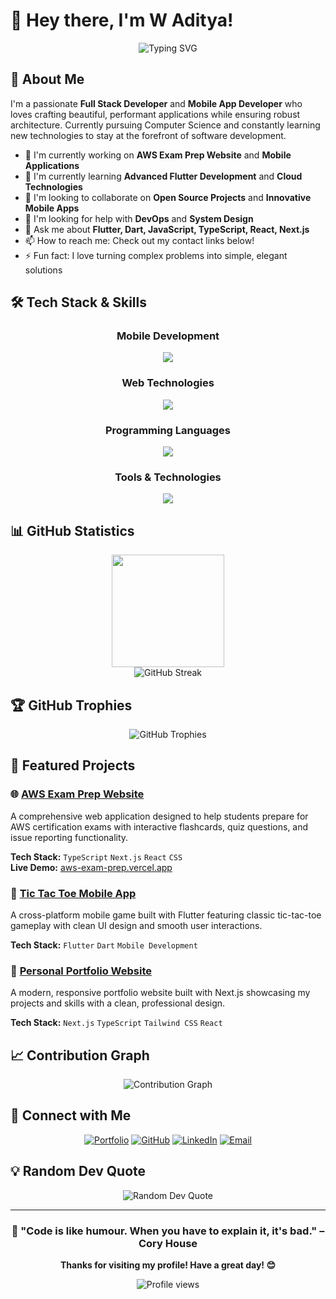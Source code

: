 # 👋 Hey there, I'm W Aditya!

<div align="center">
  <img src="https://readme-typing-svg.herokuapp.com?font=Fira+Code&size=25&duration=4000&pause=1000&center=true&vCenter=true&multiline=true&width=600&height=100&lines=Full+Stack+Developer;Mobile+App+Developer;Passionate+About+Clean+Code;Always+Learning+New+Technologies" alt="Typing SVG" />
</div>

## 🚀 About Me

I'm a passionate **Full Stack Developer** and **Mobile App Developer** who loves crafting beautiful, performant applications while ensuring robust architecture. Currently pursuing Computer Science and constantly learning new technologies to stay at the forefront of software development.

- 🔭 I'm currently working on **AWS Exam Prep Website** and **Mobile Applications**
- 🌱 I'm currently learning **Advanced Flutter Development** and **Cloud Technologies**
- 👯 I'm looking to collaborate on **Open Source Projects** and **Innovative Mobile Apps**
- 🤔 I'm looking for help with **DevOps** and **System Design**
- 💬 Ask me about **Flutter, Dart, JavaScript, TypeScript, React, Next.js**
- 📫 How to reach me: Check out my contact links below!
- ⚡ Fun fact: I love turning complex problems into simple, elegant solutions

## 🛠️ Tech Stack & Skills

<div align="center">

### Mobile Development

<img src="https://skillicons.dev/icons?i=flutter,dart" />

### Web Technologies

<img src="https://skillicons.dev/icons?i=html,css,js,ts,react,nextjs" />

### Programming Languages

<img src="https://skillicons.dev/icons?i=java,python,c,cpp" />

### Tools & Technologies

<img src="https://skillicons.dev/icons?i=git,github,vscode,vercel" />

</div>

## 📊 GitHub Statistics

<div align="center">
  <img height="180em" src="https://github-readme-stats.vercel.app/api/top-langs/?username=AdityaW2005&layout=compact&langs_count=8&theme=tokyonight"/>
</div>

<div align="center">
  <img src="https://github-readme-streak-stats.herokuapp.com/?user=AdityaW2005&theme=tokyonight" alt="GitHub Streak" />
</div>

## 🏆 GitHub Trophies

<div align="center">
  <img src="https://github-profile-trophy.vercel.app/?username=AdityaW2005&theme=tokyonight&no-frame=true&row=1&column=7" alt="GitHub Trophies" />
</div>

## 🚀 Featured Projects

### 🌐 [AWS Exam Prep Website](https://github.com/AdityaW2005/aws-exam-prep-website)

A comprehensive web application designed to help students prepare for AWS certification exams with interactive flashcards, quiz questions, and issue reporting functionality.

**Tech Stack:** `TypeScript` `Next.js` `React` `CSS`  
**Live Demo:** [aws-exam-prep.vercel.app](https://aws-exam-prep.vercel.app/)

### 📱 [Tic Tac Toe Mobile App](https://github.com/AdityaW2005/tic-tac-toe-app)

A cross-platform mobile game built with Flutter featuring classic tic-tac-toe gameplay with clean UI design and smooth user interactions.

**Tech Stack:** `Flutter` `Dart` `Mobile Development`

### 💼 [Personal Portfolio Website](https://github.com/AdityaW2005/W-Aditya)

A modern, responsive portfolio website built with Next.js showcasing my projects and skills with a clean, professional design.

**Tech Stack:** `Next.js` `TypeScript` `Tailwind CSS` `React`

## 📈 Contribution Graph

<div align="center">
  <img src="https://github-readme-activity-graph.vercel.app/graph?username=AdityaW2005&theme=tokyo-night&hide_border=true" alt="Contribution Graph" />
</div>

## 🤝 Connect with Me

<div align="center">

[![Portfolio](https://img.shields.io/badge/Portfolio-000000?style=for-the-badge&logo=About.me&logoColor=white)](https://your-portfolio-url.vercel.app)
[![GitHub](https://img.shields.io/badge/GitHub-100000?style=for-the-badge&logo=github&logoColor=white)](https://github.com/AdityaW2005)
[![LinkedIn](https://img.shields.io/badge/LinkedIn-0077B5?style=for-the-badge&logo=linkedin&logoColor=white)](https://linkedin.com/in/your-linkedin)
[![Email](https://img.shields.io/badge/Email-D14836?style=for-the-badge&logo=gmail&logoColor=white)](mailto:your-email@gmail.com)

</div>

## 💡 Random Dev Quote

<div align="center">
  <img src="https://quotes-github-readme.vercel.app/api?type=horizontal&theme=tokyonight" alt="Random Dev Quote" />
</div>

---

<div align="center">
  
### 🌟 "Code is like humour. When you have to explain it, it's bad." – Cory House

**Thanks for visiting my profile! Have a great day! 😊**

<img src="https://komarev.com/ghpvc/?username=AdityaW2005&color=blueviolet&style=flat-square&label=Profile+Views" alt="Profile views" />

</div>
